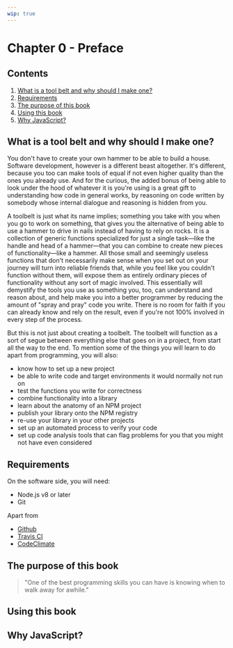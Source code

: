 ```yaml
---
wip: true
---
```


# Chapter 0 - Preface

## Contents

  1. [What is a tool belt and why should I make one?](#what-is-a-tool-belt-and-why-should-i-make-one)
  1. [Requirements](#requirements)
  1. [The purpose of this book](#the-purpose-of-this-book)
  1. [Using this book](#using-this-book)
  1. [Why JavaScript?](#why-javascript)

## What is a tool belt and why should I make one?

You don't have to create your own hammer to be able to build a house. Software development, however is a different beast altogether. It's different, because you too can make tools of equal if not even higher quality than the ones you already use. And for the curious, the added bonus of being able to look under the hood of whatever it is you're using is a great gift to understanding how code in general works, by reasoning on code written by somebody whose internal dialogue and reasoning is hidden from you.

A toolbelt is just what its name implies; something you take with you when you go to work on something, that gives you the alternative of being able to use a hammer to drive in nails instead of having to rely on rocks. It is a collection of generic functions specialized for just a single task—like the handle and head of a hammer—that you can combine to create new pieces of functionality—like a hammer. All those small and seemingly useless functions that don't necessarily make sense when you set out on your journey will turn into reliable friends that, while you feel like you couldn't function without them, will expose them as entirely ordinary pieces of functionality without any sort of magic involved. This essentially will demystify the tools you use as something you, too, can understand and reason about, and help make you into a better programmer by reducing the amount of "spray and pray" code you write. There is no room for faith if you can already know and rely on the result, even if you're not 100% involved in every step of the process.

But this is not just about creating a toolbelt. The toolbelt will function as a sort of segue between everything else that goes on in a project, from start all the way to the end. To mention some of the things you will learn to do apart from programming, you will also:

  - know how to set up a new project
  - be able to write code and target environments it would normally not run on
  - test the functions you write for correctness
  - combine functionality into a library
  - learn about the anatomy of an NPM project
  - publish your library onto the NPM registry
  - re-use your library in your other projects
  - set up an automated process to verify your code
  - set up code analysis tools that can flag problems for you that you might not have even considered

## Requirements

On the software side, you will need:

  - Node.js v8 or later
  - Git

Apart from

  - [Github](https://github.com)
  - [Travis CI](https://travis-ci.org)
  - [CodeClimate](https://codeclimate.com)

## The purpose of this book

> "One of the best programming skills you can have is knowing when to walk away for awhile."

## Using this book

## Why JavaScript?
